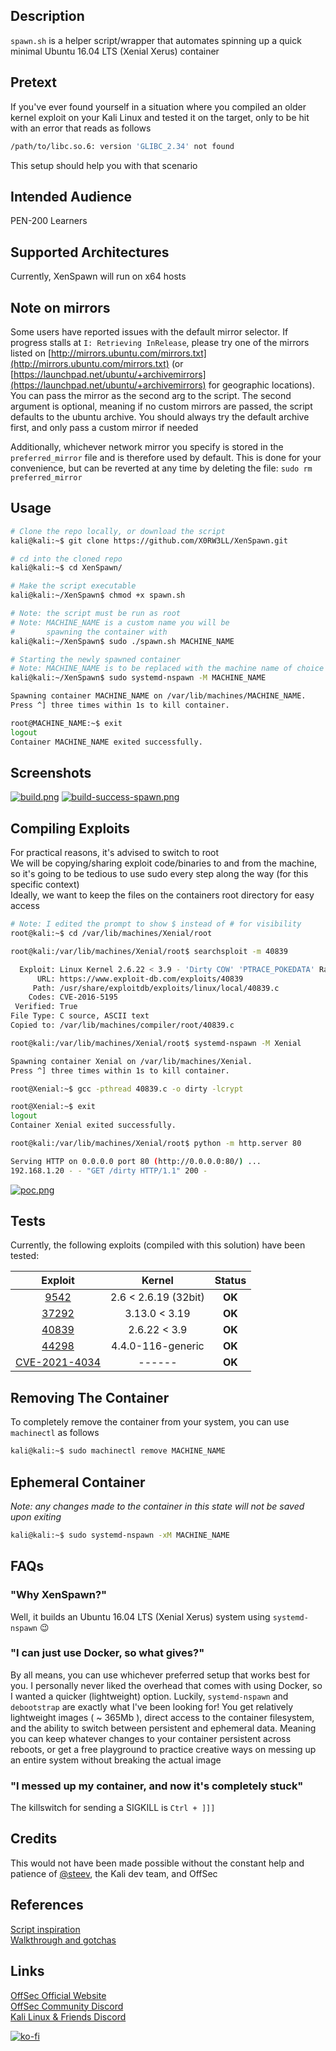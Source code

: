 ## Description
`spawn.sh` is a helper script/wrapper that automates spinning up a quick minimal Ubuntu 16.04 LTS (Xenial Xerus) container

## Pretext
If you've ever found yourself in a situation where you compiled an older kernel exploit on your Kali Linux and tested it on the target, only to be hit with an error that reads as follows
```sh
/path/to/libc.so.6: version 'GLIBC_2.34' not found
```

This setup should help you with that scenario

## Intended Audience
PEN-200 Learners

## Supported Architectures
Currently, XenSpawn will run on x64 hosts

## Note on mirrors
Some users have reported issues with the default mirror selector. If progress stalls at `I: Retrieving InRelease`, please try one of the mirrors listed on [http://mirrors.ubuntu.com/mirrors.txt](http://mirrors.ubuntu.com/mirrors.txt) (or [https://launchpad.net/ubuntu/+archivemirrors](https://launchpad.net/ubuntu/+archivemirrors) for geographic locations). You can pass the mirror as the second arg to the script. The second argument is optional, meaning if no custom mirrors are passed, the script defaults to the ubuntu archive. You should always try the default archive first, and only pass a custom mirror if needed

Additionally, whichever network mirror you specify is stored in the `preferred_mirror` file and is therefore used by default. This is done for your convenience, but can be reverted at any time by deleting the file: `sudo rm preferred_mirror`

## Usage
```sh
# Clone the repo locally, or download the script
kali@kali:~$ git clone https://github.com/X0RW3LL/XenSpawn.git

# cd into the cloned repo
kali@kali:~$ cd XenSpawn/

# Make the script executable
kali@kali:~/XenSpawn$ chmod +x spawn.sh

# Note: the script must be run as root
# Note: MACHINE_NAME is a custom name you will be
#       spawning the container with
kali@kali:~/XenSpawn$ sudo ./spawn.sh MACHINE_NAME

# Starting the newly spawned container
# Note: MACHINE_NAME is to be replaced with the machine name of choice
kali@kali:~/XenSpawn$ sudo systemd-nspawn -M MACHINE_NAME

Spawning container MACHINE_NAME on /var/lib/machines/MACHINE_NAME.
Press ^] three times within 1s to kill container.

root@MACHINE_NAME:~$ exit
logout
Container MACHINE_NAME exited successfully.
```

## Screenshots
[![build.png](https://i.postimg.cc/kXvzX20P/build.png)](https://postimg.cc/4mnBWx4W)
[![build-success-spawn.png](https://i.postimg.cc/TY6B6VHc/build-success-spawn.png)](https://postimg.cc/s1TTPhzB)

## Compiling Exploits
For practical reasons, it's advised to switch to root\
We will be copying/sharing exploit code/binaries to and from the machine, so it's going to be tedious to use sudo every step along the way (for this specific context)\
Ideally, we want to keep the files on the containers root directory for easy access
```sh
# Note: I edited the prompt to show $ instead of # for visibility
root@kali:~$ cd /var/lib/machines/Xenial/root

root@kali:/var/lib/machines/Xenial/root$ searchsploit -m 40839

  Exploit: Linux Kernel 2.6.22 < 3.9 - 'Dirty COW' 'PTRACE_POKEDATA' Race Condition Privilege Escalation (/etc/passwd Method)
      URL: https://www.exploit-db.com/exploits/40839
     Path: /usr/share/exploitdb/exploits/linux/local/40839.c
    Codes: CVE-2016-5195
 Verified: True
File Type: C source, ASCII text
Copied to: /var/lib/machines/compiler/root/40839.c

root@kali:/var/lib/machines/Xenial/root$ systemd-nspawn -M Xenial

Spawning container Xenial on /var/lib/machines/Xenial.
Press ^] three times within 1s to kill container.

root@Xenial:~$ gcc -pthread 40839.c -o dirty -lcrypt

root@Xenial:~$ exit
logout
Container Xenial exited successfully.

root@kali:/var/lib/machines/Xenial/root$ python -m http.server 80

Serving HTTP on 0.0.0.0 port 80 (http://0.0.0.0:80/) ...
192.168.1.20 - - "GET /dirty HTTP/1.1" 200 -
```

[![poc.png](https://i.postimg.cc/VvZRdbcD/poc.png)](https://postimg.cc/2LvvtyyZ)

## Tests

Currently, the following exploits (compiled with this solution) have been tested:

|Exploit|Kernel|Status|
|:--:|:--:|:--:|
|[9542](https://www.exploit-db.com/exploits/9542)|2.6 < 2.6.19 (32bit)|**OK**|
|[37292](https://www.exploit-db.com/exploits/37292)|3.13.0 < 3.19|**OK**|
|[40839](https://www.exploit-db.com/exploits/40839)|2.6.22 < 3.9|**OK**|
|[44298](https://www.exploit-db.com/exploits/44298)|4.4.0-116-generic|**OK**|
|[CVE-2021-4034](https://github.com/berdav/CVE-2021-4034)|------|**OK**|

## Removing The Container
To completely remove the container from your system, you can use `machinectl` as follows
```sh
kali@kali:~$ sudo machinectl remove MACHINE_NAME
```

## Ephemeral Container
*Note: any changes made to the container in this state will not be saved upon exiting*
```sh
kali@kali:~$ sudo systemd-nspawn -xM MACHINE_NAME
```

## FAQs

### "Why XenSpawn?"
Well, it builds an Ubuntu 16.04 LTS (Xenial Xerus) system using `systemd-nspawn` :wink:

### "I can just use Docker, so what gives?"
By all means, you can use whichever preferred setup that works best for you. I personally never liked the overhead that comes with using Docker, so I wanted a quicker (lightweight) option. Luckily, `systemd-nspawn` and `debootstrap` are exactly what I've been looking for! You get relatively lightweight images ( ~ 365Mb ), direct access to the container filesystem, and the ability to switch between persistent and ephemeral data. Meaning you can keep whatever changes to your container persistent across reboots, or get a free playground to practice creative ways on messing up an entire system without breaking the actual image

### "I messed up my container, and now it's completely stuck"
The killswitch for sending a SIGKILL is `Ctrl + ]]]`

## Credits
This would not have been made possible without the constant help and patience of [@steev](https://gitlab.com/steev), the Kali dev team, and OffSec

## References
[Script inspiration](https://gist.github.com/sfan5/52aa53f5dca06ac3af30455b203d3404)\
[Walkthrough and gotchas](https://medium.com/@huljar/setting-up-containers-with-systemd-nspawn-b719cff0fb8d)

## Links
[OffSec Official Website](https://www.offsec.com)\
[OffSec Community Discord](https://offs.ec/discord)\
[Kali Linux & Friends Discord](https://discord.kali.org)

[![ko-fi](https://ko-fi.com/img/githubbutton_sm.svg)](https://ko-fi.com/F1F3EFYS1)
